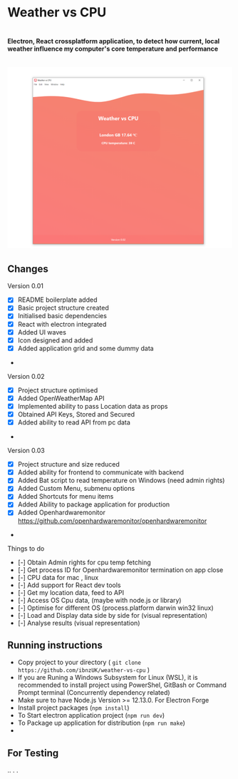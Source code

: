 
# Weather vs CPU <h1>


#### Electron, React crossplatform application, to detect how current, local weather influence my computer's core temperature and performance <h6>


![Preview](src/assets/screenshot.png)
- 
## Changes

Version 0.01
- [x] README boilerplate added
- [x] Basic project structure created
- [x] Initialised basic dependencies 
- [x] React with electron integrated
- [x] Added UI waves
- [x] Icon designed and added
- [x] Added application grid and some dummy data
* 
Version 0.02
- [x] Project structure optimised 
- [x] Added OpenWeatherMap API 
- [x] Implemented ability to pass Location data as props
- [x] Obtained API Keys, Stored and Secured
- [x] Added ability to read API from pc data

* 
Version 0.03
- [x] Project structure and size reduced
- [x] Added ability for frontend to communicate with backend 
- [x] Added Bat script to read temperature on Windows (need admin rights)
- [x] Added Custom Menu, submenu options
- [x] Added Shortcuts for menu items
- [x] Added Ability to package application for production
- [x] Added Openhardwaremonitor https://github.com/openhardwaremonitor/openhardwaremonitor

* 
Things to do
- [-] Obtain Admin rights for cpu temp fetching
- [-] Get process ID for Openhardwaremonitor termination on app close
- [-] CPU data for mac , linux
- [-] Add support for React dev tools
- [-] Get my location data, feed to API
- [-] Access OS Cpu data, (maybe with node.js or library)  
- [-] Optimise for different OS (process.platform darwin win32 linux)
- [-] Load and Display data side by side for (visual representation)
- [-] Analyse results (visual representation)





## Running instructions
* Copy project to your directory ( `git clone https://github.com/ibnzUK/weather-vs-cpu` )
* If you are Runing a Windows Subsystem for Linux (WSL), it is recommended to install project using PowerShel, GitBash or Command Prompt terminal (Concurrently dependency related) 
* Make sure to have Node.js Version >= 12.13.0. For Electron Forge 
* Install project packages (`npm install`)
* To Start electron application project (`npm run dev`)
* To Package up application for distribution (`npm run make`) 
* 

## For Testing
..
.
.


   

## 
